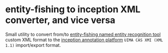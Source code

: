 # entity-fishing to inception XML converter, and vice versa

Small utility to convert from/to [entity-fishing named entity recognition tool](https://github.com/kermitt2/entity-fishing/) custom XML format to the [inception annotation platform](https://github.com/inception-project/inception) `UIMA CAS XMI (XML 1.1)` import/export format.